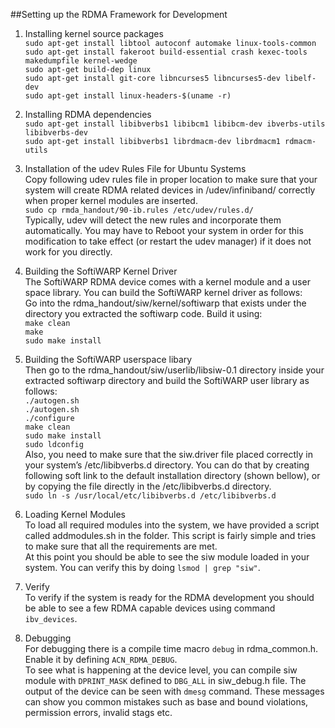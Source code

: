 ##Setting up the RDMA Framework for Development  
  
1. Installing kernel source packages    
`sudo apt-get install libtool autoconf automake linux-tools-common`  
`sudo apt-get install fakeroot build-essential crash kexec-tools makedumpfile kernel-wedge`  
`sudo apt-get build-dep linux`  
`sudo apt-get install git-core libncurses5 libncurses5-dev libelf-dev`  
`sudo apt-get install linux-headers-$(uname -r)`  

2. Installing RDMA dependencies  
`sudo apt-get install libibverbs1 libibcm1 libibcm-dev ibverbs-utils libibverbs-dev`  
`sudo apt-get install libibverbs1 librdmacm-dev librdmacm1 rdmacm-utils`  
  
3. Installation of the udev Rules File for Ubuntu Systems  
Copy following udev rules file in proper location to make sure that your system will create RDMA related devices in /udev/infiniband/ correctly when proper kernel modules are inserted.  
`sudo cp rmda_handout/90-ib.rules /etc/udev/rules.d/`  
Typically, udev will detect the new rules and incorporate them automatically. You may have to Reboot your system in order for this modification to take effect (or restart the udev manager) if it does not work for you directly.  
  
4. Building the SoftiWARP Kernel Driver  
The SoftiWARP RDMA device comes with a kernel module and a user space library. You can build the SoftiWARP kernel driver as follows:  
Go into the rdma_handout/siw/kernel/softiwarp that exists under the directory you extracted the softiwarp code. Build it using:  
`make clean`  
`make`  
`sudo make install`  

5. Building the SoftiWARP userspace libary  
Then go to the rdma_handout/siw/userlib/libsiw-0.1 directory inside your extracted softiwarp directory and build the SoftiWARP user library as follows:  
`./autogen.sh`  
`./autogen.sh`  
`./configure`  
`make clean`  
`sudo make install`  
`sudo ldconfig`  
Also, you need to make sure that the siw.driver file placed correctly in your system’s /etc/libibverbs.d directory. You can do that by creating following soft link to the default installation directory (shown bellow), or by copying the file directly in the /etc/libibverbs.d directory.  
`sudo ln -s /usr/local/etc/libibverbs.d /etc/libibverbs.d`  

6. Loading Kernel Modules  
To load all required modules into the system, we have provided a script called addmodules.sh in the folder. This script is fairly simple and tries to make sure that all the requirements are met.  
At this point you should be able to see the siw module loaded in your system. You can verify this by doing `lsmod | grep "siw"`.

7. Verify  
To verify if the system is ready for the RDMA development you should be able to see a few RDMA capable devices using command `ibv_devices`.  
  
8. Debugging  
For debugging there is a compile time macro `debug` in rdma_common.h. Enable it by defining `ACN_RDMA_DEBUG`.   
To see what is happening at the device level, you can compile siw module with `DPRINT_MASK` defined to `DBG_ALL` in siw_debug.h file. The output of the device can be seen with `dmesg` command. These messages can show you common mistakes such as base and bound violations, permission errors, invalid stags etc.  

